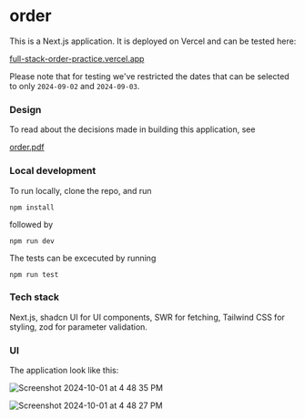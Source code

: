 # order

This is a Next.js application. It is deployed on Vercel and can be tested
here:

[full-stack-order-practice.vercel.app](https://full-stack-order-practice.vercel.app)

Please note that for testing we've restricted the dates that can be selected
to only `2024-09-02` and `2024-09-03`.

### Design

To read about the decisions made in building this application, see

[order.pdf](https://github.com/user-attachments/files/16881856/order.pdf)



### Local development

To run locally, clone the repo, and run

```
npm install
```

followed by

```
npm run dev
```

The tests can be excecuted by running

```
npm run test
```

### Tech stack

Next.js, shadcn UI for UI components, SWR for fetching, Tailwind CSS for styling, zod for parameter validation.

### UI

The application look like this:


![Screenshot 2024-10-01 at 4 48 35 PM](https://github.com/user-attachments/assets/3e2dfa15-5622-403b-80df-fe06cb46b2a6)

![Screenshot 2024-10-01 at 4 48 27 PM](https://github.com/user-attachments/assets/393ad6c1-518f-413c-a9f2-06909d2bc93d)


